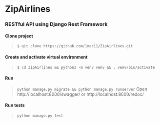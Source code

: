 # ZipAirlines

### RESTful API using Django Rest Framework

#### Clone project
> `$ git clone https://github.com/1mac11/ZipAirlines.git
`

#### Create and activate virtual environment
> `$ cd ZipAirlines && python3 -m venv venv && . venv/bin/activate`

#### Run

> `python manage.py migrate && python manage.py runserver`
Open http://localhost:8000/swagger/ or http://localhost:8000/redoc/

#### Run tests
> `python manage.py test`
